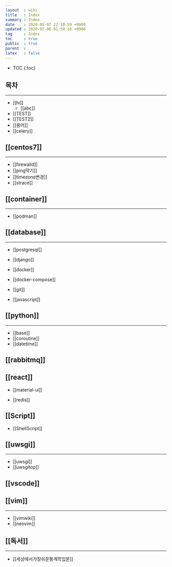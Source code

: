 ```yaml
---
layout  : wiki
title   : Index
summary : Index
date    : 2020-05-07 22:10:59 +0900
updated : 2020-07-06 01:50:16 +0900
tag     : Index
toc     : true
public  : true
parent  : 
latex   : false
---
```

* TOC
{:toc}

## 목차 
---
* [[hi]]
	* [[abc]] 
* [[TEST]]
* [[TEST2]]
* [[용어]]
* [[celery]]
 
## [[centos7]]
---
* [[firewalld]]
* [[ping막기]]
* [[timezone변경]]
* [[strace]]
	
## [[container]]
---
* [[podman]]
	
## [[database]] 
---
* [[postgresql]]
	
* [[django]]
* [[docker]]
* [[docker-compose]]
* [[git]]
*  [[javascript]]

##  [[python]]
---
* [[base]]
* [[coroutine]] 
* [[datetime]]

## [[rabbitmq]]

## [[react]]
* [[material-ui]]

*  [[redis]]
## [[Script]] 
* [[ShellScript]]

##  [[uwsgi]]
---
* [[uwsgi]]
* [[uwsgitop]]
 
## [[vscode]]

##  [[vim]]
---
* [[vimwiki]]
* [[neovim]]
## [[독서]]
---
* [[세상에서가장쉬운통계학입문]]
